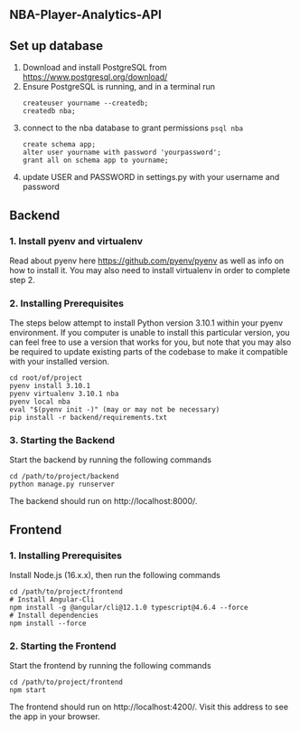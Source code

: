 ## NBA-Player-Analytics-API

## Set up database
1. Download and install PostgreSQL from https://www.postgresql.org/download/
2. Ensure PostgreSQL is running, and in a terminal run
    ```
    createuser yourname --createdb;
    createdb nba;
    ```
3. connect to the nba database to grant permissions `psql nba`
    ```
    create schema app;
    alter user yourname with password 'yourpassword';
    grant all on schema app to yourname;
    ```
4. update USER and PASSWORD in settings.py with your username and password

## Backend

### 1. Install pyenv and virtualenv

Read about pyenv here https://github.com/pyenv/pyenv as well as info on how to install it.
You may also need to install virtualenv in order to complete step 2.

### 2. Installing Prerequisites
The steps below attempt to install Python version 3.10.1 within your pyenv environment. If you computer is unable to install this particular version, you can feel free to use a version that works for you, but note that you may also be required to update existing parts of the codebase to make it compatible with your installed version.
```
cd root/of/project
pyenv install 3.10.1
pyenv virtualenv 3.10.1 nba
pyenv local nba
eval "$(pyenv init -)" (may or may not be necessary)
pip install -r backend/requirements.txt
```

### 3. Starting the Backend
Start the backend by running the following commands
```
cd /path/to/project/backend
python manage.py runserver
```
The backend should run on http://localhost:8000/.


## Frontend

### 1. Installing Prerequisites
Install Node.js (16.x.x), then run the following commands
```
cd /path/to/project/frontend
# Install Angular-Cli
npm install -g @angular/cli@12.1.0 typescript@4.6.4 --force
# Install dependencies
npm install --force
```

### 2. Starting the Frontend
Start the frontend by running the following commands
```
cd /path/to/project/frontend
npm start
```
The frontend should run on http://localhost:4200/. Visit this address to see the app in your browser.
